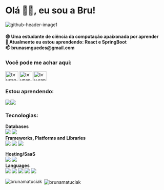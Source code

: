 <h1>Olá 👋🏾, eu sou a Bru!</h1>

![github-header-image1](https://user-images.githubusercontent.com/92685862/224550574-4f4ecf86-6697-4f0a-80e9-3f4aae9d7b5d.png)

<h4>😄 Uma estudante de ciência da computação apaixonada por aprender <br>
🌱 Atualmente eu estou aprendendo: React e SpringBoot<br>
📫 brunasmguedes@gmail.com </h4> 

<h3 align="left">Você pode me achar aqui:</h3>
<p align="left">
  <a href="https://dev.to/brusanguini" target="blank"><img align="center" src="https://raw.githubusercontent.com/rahuldkjain/github-profile-readme-generator/master/src/images/icons/Social/devto.svg" alt="brusanguini" height="30" width="40" /></a>
<a href="https://linkedin.com/in/brunasanguini" target="blank"><img align="center" src="https://raw.githubusercontent.com/rahuldkjain/github-profile-readme-generator/master/src/images/icons/Social/linked-in-alt.svg" alt="brunasanguini" height="30" width="40" /></a>
<a href="https://instagram.com/bru.sanguini" target="blank"><img align="center" src="https://raw.githubusercontent.com/rahuldkjain/github-profile-readme-generator/master/src/images/icons/Social/instagram.svg" alt="bru.sanguini" height="30" width="40" /></a>


</p>



<h3 align="left">Estou aprendendo:</h3>
<p align="left"><img src="https://img.shields.io/badge/react-%2320232a.svg?style=for-the-badge&logo=react&logoColor=%2361DAFB"/><img src="https://img.shields.io/badge/spring-%236DB33F.svg?style=for-the-badge&logo=spring&logoColor=white"/>
</p>

<h3 align="left">Tecnologias:</h3>
<p align="left">
  <b>Databases</b><br>
  <img src="https://img.shields.io/badge/mysql-%2300f.svg?style=for-the-badge&logo=mysql&logoColor=white"/>
  <img src="https://img.shields.io/badge/Microsoft%20SQL%20Server-CC2927?style=for-the-badge&logo=microsoft%20sql%20server&logoColor=white"/><br>
  <b>Frameworks, Platforms and Libraries</b><br>
  <img src="https://img.shields.io/badge/chart.js-F5788D.svg?style=for-the-badge&logo=chart.js&logoColor=white"/>
  <img src="https://img.shields.io/badge/node.js-6DA55F?style=for-the-badge&logo=node.js&logoColor=white"/>
  <img src="https://img.shields.io/badge/react-%2320232a.svg?style=for-the-badge&logo=react&logoColor=%2361DAFB"/><br>

  <b>Hosting/SaaS</b><br>
  <img src="https://img.shields.io/badge/AWS-%23FF9900.svg?style=for-the-badge&logo=amazon-aws&logoColor=white"/>
  <img src="https://img.shields.io/badge/azure-%230072C6.svg?style=for-the-badge&logo=microsoftazure&logoColor=white"/><br>
  <b>Languages</b><br>
  <img src="https://img.shields.io/badge/css3-%231572B6.svg?style=for-the-badge&logo=css3&logoColor=white"/>
  <img src="https://img.shields.io/badge/html5-%23E34F26.svg?style=for-the-badge&logo=html5&logoColor=white"/>
  <img src="https://img.shields.io/badge/java-%23ED8B00.svg?style=for-the-badge&logo=openjdk&logoColor=white"/>
  <img src="https://img.shields.io/badge/javascript-%23323330.svg?style=for-the-badge&logo=javascript&logoColor=%23F7DF1E"/>
  <img src="https://img.shields.io/badge/python-3670A0?style=for-the-badge&logo=python&logoColor=ffdd54"/>

</p>

<p><img align="left" src="https://github-readme-stats.vercel.app/api/top-langs?username=brunamatuciak&show_icons=true&theme=tokyonight&locale=pt-br&layout=compact" alt="brunamatuciak" /></p>

<p>&nbsp;<img align="center" src="https://github-readme-stats.vercel.app/api?username=brunamatuciak&show_icons=true&theme=tokyonight&locale=pt-br" alt="brunamatuciak" /></p>

